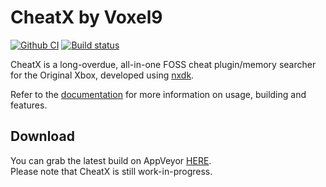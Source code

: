 # CheatX by Voxel9
[![Github CI](https://github.com/Voxel9/CheatX/workflows/Github%20CI/badge.svg)](https://github.com/Voxel9/CheatX/actions)
[![Build status](https://ci.appveyor.com/api/projects/status/6xuveew345kp5ul6/branch/master?svg=true)](https://ci.appveyor.com/project/Voxel9/cheatx/branch/master)

CheatX is a long-overdue, all-in-one FOSS cheat plugin/memory searcher for the Original Xbox, developed using [nxdk](https://github.com/XboxDev/nxdk).

Refer to the [documentation](https://voxel9.github.io/CheatX/) for more information on usage, building and features.

## Download
You can grab the latest build on AppVeyor [HERE](https://ci.appveyor.com/project/Voxel9/cheatx/branch/master/artifacts).  
Please note that CheatX is still work-in-progress.  
